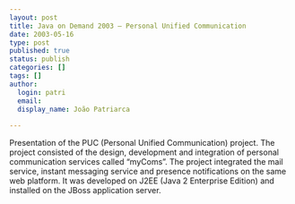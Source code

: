 ```yaml
---
layout: post
title: Java on Demand 2003 – Personal Unified Communication 
date: 2003-05-16
type: post
published: true
status: publish
categories: []
tags: []
author:
  login: patri
  email: 
  display_name: João Patriarca
  
---
```


Presentation of the PUC (Personal Unified Communication) project. The project consisted of the design, development and integration of personal communication services called “myComs”. The project integrated the mail service, instant messaging service and presence notifications on the same web platform. It was developed on J2EE (Java 2 Enterprise Edition) and installed on the JBoss application server.
